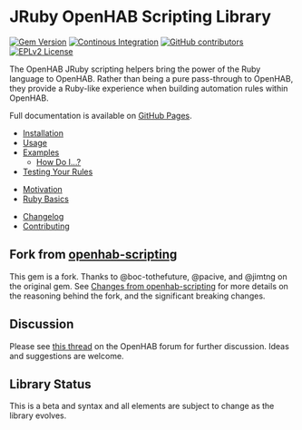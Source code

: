 # JRuby OpenHAB Scripting Library

[![Gem Version](https://img.shields.io/gem/v/openhab-jrubyscripting)](https://rubygems.org/gems/openhab-jrubyscripting)
[![Continous Integration](https://github.com/ccutrer/openhab-jrubyscripting/workflows/Continuous%20Integration/badge.svg)](https://github.com/ccutrer/openhab-jrubyscripting/actions/workflows/ci.yml)
[![GitHub contributors](https://img.shields.io/github/contributors/ccutrer/openhab-jrubyscripting)](https://github.com/ccutrer/openhab-jrubyscripting/graphs/contributors)
[![EPLv2 License](https://img.shields.io/badge/License-EPLv2-blue.svg)](https://www.eclipse.org/legal/epl-2.0/)

The OpenHAB JRuby scripting helpers bring the power of the Ruby language to
OpenHAB. Rather than being a pure pass-through to OpenHAB, they provide a
Ruby-like experience when building automation rules within OpenHAB.

Full documentation is available on
[GitHub Pages](https://ccutrer.github.io/openhab-jrubyscripting/).

 * [Installation](docs/installation.md)
 * [Usage](docs/usage.md)
 * [Examples](docs/examples.md)
   * [How Do I...?](docs/examples/how_do_i.md)
 * [Testing Your Rules](docs/testing.md)

<!-- -->

 * [Motivation](docs/motivation.md)
 * [Ruby Basics](docs/ruby-basics.md)

<!-- -->

 * [Changelog](CHANGELOG.md)
 * [Contributing](CONTRIBUTING.md)

## Fork from [openhab-scripting](https://github.com/boc-tothefuture/openhab-jruby/)

This gem is a fork. Thanks to @boc-tothefuture, @pacive, and @jimtng on the
original gem. See [Changes from openhab-scripting](CHANGELOG.md#5_0_0) for more
details on the reasoning behind the fork, and the significant breaking changes.

## Discussion

Please see
[this thread](https://community.openhab.org/t/jruby-openhab-rules-system/110598)
on the OpenHAB forum for further discussion. Ideas and suggestions are welcome.

## Library Status

This is a beta and syntax and all elements are subject to change as the library
evolves.
